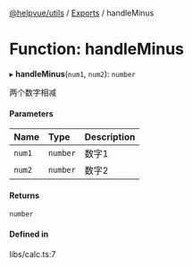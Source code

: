 [@helpvue/utils](../README.md) / [Exports](../modules.md) / handleMinus

# Function: handleMinus

▸ **handleMinus**(`num1`, `num2`): `number`

两个数字相减

#### Parameters

| Name | Type | Description |
| :------ | :------ | :------ |
| `num1` | `number` | 数字1 |
| `num2` | `number` | 数字2 |

#### Returns

`number`

#### Defined in

libs/calc.ts:7

